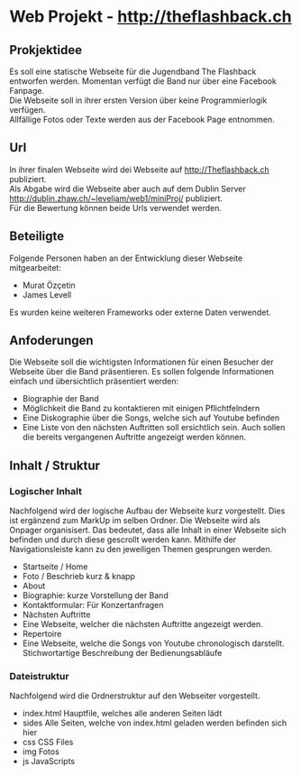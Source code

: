 # Web Projekt - http://theflashback.ch
## Prokjektidee  
Es soll eine statische Webseite für die Jugendband The Flashback entworfen werden. Momentan verfügt die Band nur über eine Facebook Fanpage.  
Die Webseite soll in ihrer ersten Version über keine Programmierlogik verfügen.  
Allfällige Fotos oder Texte werden aus der Facebook Page entnommen.  

## Url
In ihrer finalen Webseite wird dei Webseite auf http://Theflashback.ch publiziert.  
Als Abgabe wird die Webseite aber auch auf dem Dublin Server http://dublin.zhaw.ch/~leveljam/web1/miniProj/ publiziert.  
Für die Bewertung können beide Urls verwendet werden.

## Beteiligte
Folgende Personen haben an der Entwicklung dieser Webseite mitgearbeitet:
* Murat Özçetin  
* James Levell  

Es wurden keine weiteren Frameworks oder externe Daten verwendet.  

## Anfoderungen
Die Webseite soll die wichtigsten Informationen für einen Besucher der Webseite über die Band präsentieren. Es sollen folgende Informationen einfach und übersichtlich präsentiert werden:
* Biographie der Band
* Möglichkeit die Band zu kontaktieren mit einigen Pflichtfelndern
* Eine Diskographie über die Songs, welche sich auf Youtube befinden
* Eine Liste von den nächsten Auftritten soll ersichtlich sein. Auch sollen die bereits vergangenen Auftritte angezeigt werden können.

## Inhalt / Struktur
### Logischer Inhalt
Nachfolgend wird der logische Aufbau der Webseite kurz vorgestellt. Dies ist ergänzend zum MarkUp im selben Ordner. Die Webseite wird als Onpager organisisert. Das bedeutet, dass alle Inhalt in einer Webseite sich befinden und durch diese gescrollt werden kann. Mithilfe der Navigationsleiste kann zu den jeweiligen Themen gesprungen werden. 

*	Startseite / Home  
 *	Foto / Beschrieb kurz & knapp
*	About
 *	Biographie: kurze Vorstellung der Band
 * 	Kontaktformular: Für Konzertanfragen
*	Nächsten Auftritte
 * Eine Webseite, welcher die nächsten Auftritte angezeigt werden.
*	Repertoire
 *	Eine Webseite, welche die Songs von Youtube chronologisch darstellt.
Stichwortartige Beschreibung der Bedienungsabläufe

### Dateistruktur
Nachfolgend wird die Ordnerstruktur auf den Webseiter vorgestellt.

* index.html Hauptfile, welches alle anderen Seiten lädt
* sides Alle Seiten, welche von index.html geladen werden befinden sich hier
* css CSS Files
* img Fotos
* js JavaScripts

